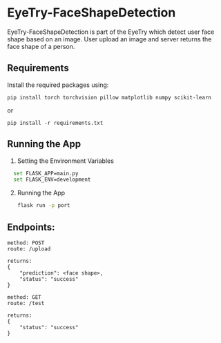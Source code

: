 # EyeTry-FaceShapeDetection

EyeTry-FaceShapeDetection is part of the EyeTry which detect user face shape based on an image. User upload an image and server returns the face shape of a person.

## Requirements

Install the required packages using:

```
pip install torch torchvision pillow matplotlib numpy scikit-learn
```

or

```
pip install -r requirements.txt
```

## Running the App

1. Setting the Environment Variables

```bash
  set FLASK_APP=main.py
  set FLASK_ENV=development
```

2. Running the App

   ```bash
   flask run -p port
   ```

## Endpoints:

```
method: POST
route: /upload

returns:
{
    "prediction": <face shape>,
    "status": "success"
}

method: GET
route: /test

returns:
{
    "status": "success"
}
```
